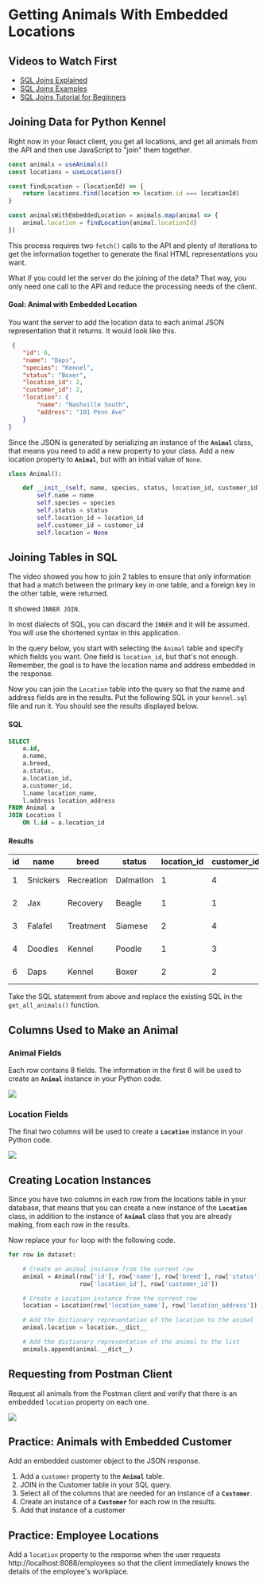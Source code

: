 # Getting Animals With Embedded Locations

## Videos to Watch First

* [SQL Joins Explained](https://www.youtube.com/watch?v=9yeOJ0ZMUYw)
* [SQL Joins Examples](https://www.youtube.com/watch?v=Jh_pvk48jHA)
* [SQL Joins Tutorial for Beginners](https://www.youtube.com/watch?v=2HVMiPPuPIM)

## Joining Data for Python Kennel

Right now in your React client, you get all locations, and get all animals from the API and then use JavaScript to "join" them together.

```js
const animals = useAnimals()
const locations = useLocations()

const findLocation = (locationId) => {
    return locations.find(location => location.id === locationId)
}

const animalsWithEmbeddedLocation = animals.map(animal => {
    animal.location = findLocation(animal.locationId)
})
```

This process requires two `fetch()` calls to the API and plenty of iterations to get the information together to generate the final HTML representations you want.

What if you could let the server do the joining of the data? That way, you only need one call to the API and reduce the processing needs of the client.

#### Goal: Animal with Embedded Location

You want the server to add the location data to each animal JSON representation that it returns. It would look like this.

```json
 {
    "id": 6,
    "name": "Daps",
    "species": "Kennel",
    "status": "Boxer",
    "location_id": 2,
    "customer_id": 2,
    "location": {
        "name": "Nashville South",
        "address": "101 Penn Ave"
    }
}
```

Since the JSON is generated by serializing an instance of the **`Animal`** class, that means you need to add a new property to your class. Add a new location property to **`Animal`**, but with an initial value of `None`.

```py
class Animal():

    def __init__(self, name, species, status, location_id, customer_id):
        self.name = name
        self.species = species
        self.status = status
        self.location_id = location_id
        self.customer_id = customer_id
        self.location = None
```

## Joining Tables in SQL

The video showed you how to join 2 tables to ensure that only information that had a match between the primary key in one table, and a foreign key in the other table, were returned.

It showed `INNER JOIN`.

In most dialects of SQL, you can discard the `INNER` and it will be assumed. You will use the shortened syntax in this application.

In the query below, you start with selecting the `Animal` table and specify which fields you want. One field is `location_id`, but that's not enough. Remember, the goal is to have the location name and address embedded in the response.

Now you can join the `Location` table into the query so that the name and address fields are in the results. Put the following SQL in your `kennel.sql` file and run it. You should see the results displayed below.

#### SQL

```sql
SELECT
    a.id,
    a.name,
    a.breed,
    a.status,
    a.location_id,
    a.customer_id,
    l.name location_name,
    l.address location_address
FROM Animal a
JOIN Location l
    ON l.id = a.location_id
```

#### Results

|id|name|breed|status|location_id|customer_id|location_name|location_address|
|--|--|--|--|--|--|--|--|
1|	Snickers|	Recreation|	Dalmation|	1|	4|	Nashville North|	64 Washington Heights	|
2|	Jax|	Recovery|	Beagle|	1|	1|	Nashville North|	64 Washington Heights	|
3|	Falafel|	Treatment|	Siamese|	2|	4|	Nashville South|	101 Penn Ave	|
4|	Doodles|	Kennel|	Poodle|	1|	3|	Nashville North|	64 Washington Heights	|
6|	Daps|	Kennel|	Boxer|	2|	2|	Nashville South|	101 Penn Ave|

Take the SQL statement from above and replace the existing SQL in the `get_all_animals()` function.

## Columns Used to Make an Animal

### Animal Fields

Each row contains 8 fields. The information in the first 6 will be used to create an **`Animal`** instance in your Python code.

![](./images/animal-columns.png)


### Location Fields

The final two columns will be used to create a **`Location`** instance in your Python code.

![](./images/location-columns.png)

## Creating Location Instances

Since you have two columns in each row from the locations table in your database, that means that you can create a new instance of the **`Location`** class, in addition to the instance of **`Animal`** class that you are already making, from each row in the results.

Now replace your `for` loop with the following code.

```py
for row in dataset:

    # Create an animal instance from the current row
    animal = Animal(row['id'], row['name'], row['breed'], row['status'],
                    row['location_id'], row['customer_id'])

    # Create a Location instance from the current row
    location = Location(row['location_name'], row['location_address'])

    # Add the dictionary representation of the location to the animal
    animal.location = location.__dict__

    # Add the dictionary representation of the animal to the list
    animals.append(animal.__dict__)
```

## Requesting from Postman Client

Request all animals from the Postman client and verify that there is an embedded `location` property on each one.

![](./images/postman-animals-with-location.gif)

## Practice: Animals with Embedded Customer

Add an embedded customer object to the JSON response.

1. Add a `customer` property to the **`Animal`** table.
1. JOIN in the Customer table in your SQL query.
1. Select all of the columns that are needed for an instance of a **`Customer`**.
1. Create an instance of a **`Customer`** for each row in the results.
1. Add that instance of a customer

## Practice: Employee Locations

Add a `location` property to the response when the user requests http://localhost:8088/employees so that the client immediately knows the details of the employee's workplace.